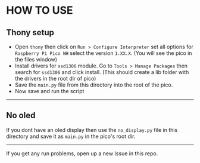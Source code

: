 # HOW TO USE
## Thony setup
- Open `thony` then click on `Run > Configure Interpreter` set all options for `Raspberry Pi Pico WH` select the version `1.XX.X`. (You will see the pico in the files window)
- Install drivers for `ssd1306` module. Go to `Tools > Manage Packages` then search for `ssd1306` and click install. (This should create a lib folder with the drivers in the root dir of pico)
- Save the `main.py` file from this directory into the root of the pico.
- Now save and run the script

---
## No oled
If you dont have an oled display then use the  `no_display.py` file in this directory and save it as `main.py` in the pico's root dir.

---
If you get any run problems, open up a new Issue in this repo.
